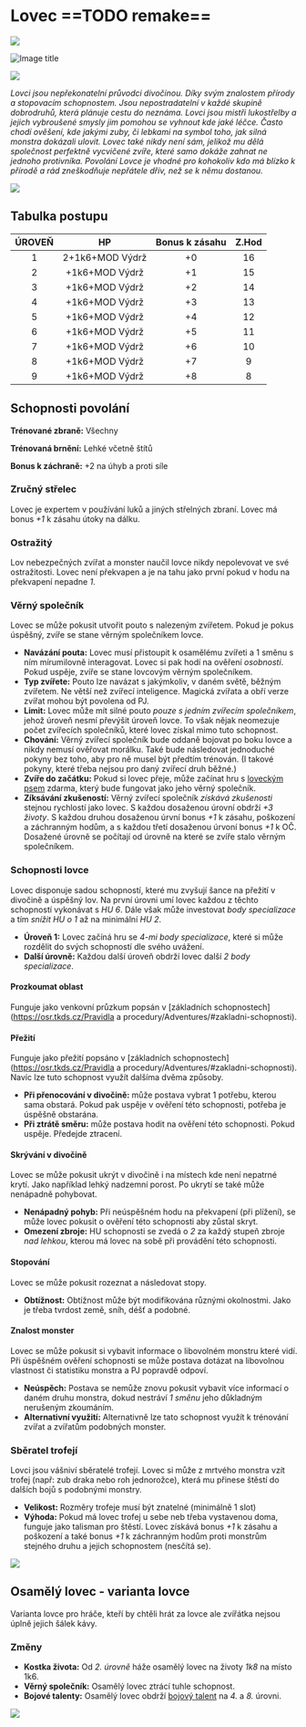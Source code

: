 # Lovec ==TODO remake==

<img src="/assets/sep_line.png"/>

![Image title](/assets/OW/classes/Hunter.png)

<img src="/assets/sep_line.png"/>

*Lovci jsou nepřekonatelní průvodci divočinou. Díky svým znalostem přírody a stopovacím schopnostem. Jsou nepostradatelní v každé skupině dobrodruhů, která plánuje cestu do neznáma. Lovci jsou mistři lukostřelby a jejich vybroušené smysly jim pomohou se vyhnout kde jaké léčce. Často chodí ověšení, kde jakými zuby, či lebkami na symbol toho, jak silná monstra dokázali ulovit. Lovec také nikdy není sám, jelikož mu dělá společnost perfektně vycvičené zvíře, které samo dokáže zahnat ne jednoho protivníka. Povolání Lovce je vhodné pro kohokoliv kdo má blízko k přírodě a rád zneškodňuje nepřátele dřív, než se k němu dostanou.*

<img src="/assets/sep_line.png"/>

## Tabulka postupu

| ÚROVEŇ |       HP        | Bonus k zásahu | Z.Hod |
| :----: | :-------------: | :------------: | :---: |
|   1    | 2+1k6+MOD Výdrž |       +0       |  16   |
|   2    | +1k6+MOD Výdrž  |       +1       |  15   |
|   3    | +1k6+MOD Výdrž  |       +2       |  14   |
|   4    | +1k6+MOD Výdrž  |       +3       |  13   |
|   5    | +1k6+MOD Výdrž  |       +4       |  12   |
|   6    | +1k6+MOD Výdrž  |       +5       |  11   |
|   7    | +1k6+MOD Výdrž  |       +6       |  10   |
|   8    | +1k6+MOD Výdrž  |       +7       |   9   |
|   9    | +1k6+MOD Výdrž  |       +8       |   8   |

## Schopnosti povolání

**Trénované zbraně:** Všechny

**Trénovaná brnění:** Lehké včetně štítů

**Bonus k záchraně:** +2 na úhyb a proti síle

### Zručný střelec

Lovec je expertem v používání luků a jiných střelných zbraní. Lovec má bonus *+1* k zásahu útoky na dálku.

### Ostražitý

Lov nebezpečných zvířat a monster naučil lovce nikdy nepolevovat ve své ostražitosti. Lovec není překvapen a je na tahu jako první pokud v hodu na překvapení nepadne *1*.

### Věrný společník

Lovec se může pokusit utvořit pouto s nalezeným zvířetem. Pokud je pokus úspěšný, zvíře se stane věrným společníkem lovce.

- **Navázání pouta:** Lovec musí přistoupit k osamělému zvířeti a 1 směnu s ním mírumilovně interagovat. Lovec si pak hodí na ověření *osobnosti*. Pokud uspěje, zvíře se stane lovcovým věrným společníkem.
- **Typ zvířete:** Pouto lze navázat s jakýmkoliv, v daném světě, běžným zvířetem. Ne větší než zvířecí inteligence. Magická zvířata a obří verze zvířat mohou být povolena od PJ.
- **Limit:** Lovec může mít silné pouto *pouze s jedním zvířecím společníkem*, jehož úroveň nesmí převýšit úroveň lovce. To však nějak neomezuje počet zvířecích společníků, které lovec získal mimo tuto schopnost.
- **Chování:** Věrný zvířecí společník bude oddaně bojovat po boku lovce a nikdy nemusí ověřovat morálku. Také bude následovat jednoduché pokyny bez toho, aby pro ně musel být předtím trénován. (I takové pokyny, které třeba nejsou pro daný zvířecí druh běžné.)
- **Zvíře do začátku:** Pokud si lovec přeje, může začínat hru s [loveckým psem](/Gear/#lovecky-pes) zdarma, který bude fungovat jako jeho věrný společník. 
- **Zíksávání zkušeností:** Věrný zvířecí společník *získává zkušenosti* stejnou rychlostí jako lovec. S každou dosaženou úrovní obdrží *+3 životy*. S každou druhou dosaženou úrvní bonus *+1* k zásahu, poškození a záchranným hodům, a s každou třetí dosaženou úrvoní bonus *+1* k OČ. Dosažené úrovně se počítají od úrovně na které se zvíře stalo věrným společníkem.

### Schopnosti lovce

Lovec disponuje sadou schopností, které mu zvyšují šance na přežití v divočině a úspěšný lov. Na první úrovni umí lovec každou z těchto schopností vykonávat s *HU 6*. Dále však může investovat *body specializace* a tím *snížit HU o 1* až na minimální *HU 2*.

- **Úroveň 1:** Lovec začíná hru se *4-mi body specializace*, které si může rozdělit do svých schopností dle svého uvážení.
- **Další úrovně:** Každou další úroveň obdrží lovec další *2 body specializace*.

#### Prozkoumat oblast

Funguje jako venkovní průzkum popsán v [základních schopnostech](https://osr.tkds.cz/Pravidla a procedury/Adventures/#zakladni-schopnosti).

#### Přežití

Funguje jako přežití popsáno v [základních schopnostech](https://osr.tkds.cz/Pravidla a procedury/Adventures/#zakladni-schopnosti). Navíc lze tuto schopnost využít dalšíma dvěma způsoby.

- **Při přenocování v divočině:** může postava vybrat 1 potřebu, kterou sama obstará. Pokud pak uspěje v ověření této schopnosti, potřeba je úspěšně obstarána.
- **Při ztrátě směru:** může postava hodit na ověření této schopnosti. Pokud uspěje. Předejde ztracení.

#### Skrývání v divočině

Lovec se může pokusit ukrýt v divočině i na místech kde není nepatrné krytí. Jako například lehký nadzemní porost. Po ukrytí se také může nenápadně pohybovat.

- **Nenápadný pohyb:** Při neúspěšném hodu na překvapení (při plížení), se může lovec pokusit o ověření této schopnosti aby zůstal skryt.
- **Omezení zbroje:** HU schopnosti se zvedá o *2* za každý stupeň zbroje *nad lehkou*, kterou má lovec na sobě při provádění této schopnosti.

#### Stopování

Lovec se může pokusit rozeznat a následovat stopy.

- **Obtížnost:** Obtížnost může být modifikována různými okolnostmi. Jako je třeba tvrdost země, sníh, déšť a podobné.

#### Znalost monster

Lovec se může pokusit si vybavit informace o libovolném monstru které vidí. Při úspěšném ověření schopnosti se může postava dotázat na libovolnou vlastnost či statistiku monstra a PJ popravdě odpoví.

- **Neúspěch:** Postava se nemůže znovu pokusit vybavit více informací o daném druhu monstra, dokud nestráví *1 směnu* jeho důkladným nerušeným zkoumáním.
- **Alternativní využití:** Alternativně lze tato schopnost využít k trénování zvířat a zvířatům podobných monster.

### Sběratel trofejí

Lovci jsou vášniví sběratelé trofejí. Lovec si může z mrtvého monstra vzít trofej (např: zub draka nebo roh jednorožce), která mu přinese štěstí do dalších bojů s podobnými monstry.

- **Velikost:** Rozměry trofeje musí být znatelné (minimálně 1 slot)
- **Výhoda:** Pokud má lovec trofej u sebe neb třeba vystavenou doma, funguje jako talisman pro štěstí. Lovec získává bonus *+1* k zásahu a poškození a také bonus *+1* k záchranným hodům proti monstrům stejného druhu a jejich schopnostem (nesčítá se).

<img src="/assets/sep_line.png"/>

## Osamělý lovec - varianta lovce

Varianta lovce pro hráče, kteří by chtěli hrát za lovce ale zvířátka nejsou úplně jejich šálek kávy.

### Změny

- **Kostka života:** Od *2. úrovně* háže osamělý lovec na životy *1k8* na místo 1k6.
- **Věrný společník:** Osamělý lovec ztrácí tuhle schopnost.
- **Bojové talenty:** Osamělý lovec obdrží [bojový talent](/Zasazení%20%28Žánry%29/Starý%20svět%20%28Fantasy%29/Povolání/Bojovník/#bojove-talenty) na *4.* a *8.* úrovni.

<img src="/assets/sep_line.png"/>
